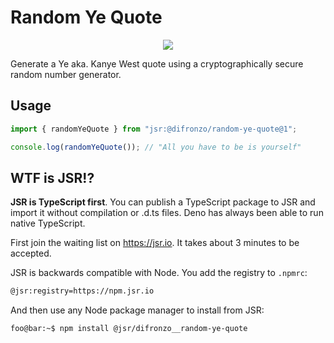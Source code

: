 # Random Ye Quote

<center><img src='https://github.com/DiFronzo/random_ye_quote/assets/30557582/a9402322-8209-4781-969e-f8cfcbab0659'></center>

Generate a Ye aka. Kanye West quote using a cryptographically secure random
number generator.

## Usage

```ts
import { randomYeQuote } from "jsr:@difronzo/random-ye-quote@1";

console.log(randomYeQuote()); // "All you have to be is yourself"
```

## WTF is JSR!?

**JSR is TypeScript first**. You can publish a TypeScript package to JSR and
import it without compilation or .d.ts files. Deno has always been able to run
native TypeScript.

First join the waiting list on https://jsr.io. It takes about 3 minutes to be
accepted.

JSR is backwards compatible with Node. You add the registry to `.npmrc`:

```bash
@jsr:registry=https://npm.jsr.io
```

And then use any Node package manager to install from JSR:

```console
foo@bar:~$ npm install @jsr/difronzo__random-ye-quote
```
